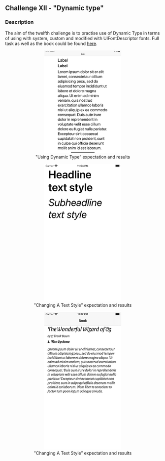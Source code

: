 ## Challenge XII - "Dynamic type"
### Description

The aim of the twelfth challenge is to practise use of Dynamic Type in terms of using with system, custom and modified with UIFontDescriptor fonts. Full task as well as the book could be found [here](https://useyourloaf.com/autolayout/).


<p align="center">
  <img width="250" src="Media/Result_1.png">
  <br>
  <span>"Using Dynamic Type” expectation and results</span>
</p>

<p align="center">
  <img width="250" src="Media/Result_2.png">
  <br>
  <span>"Changing A Text Style” expectation and results</span>
</p>

<p align="center">
  <img width="250" src="Media/Result_3.png">
  <br>
  <span>"Changing A Text Style” expectation and results</span>
</p>
